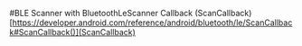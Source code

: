 #BLE Scanner with BluetoothLeScanner Callback (ScanCallback)
[https://developer.android.com/reference/android/bluetooth/le/ScanCallback#ScanCallback()](ScanCallback)
